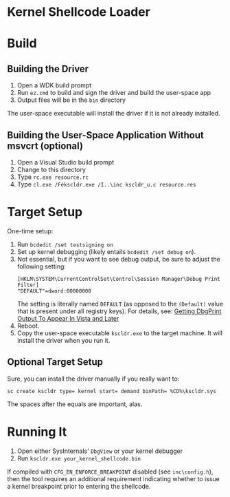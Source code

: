 # Kernel Shellcode Loader

# Build

## Building the Driver
1. Open a WDK build prompt
2. Run `ez.cmd` to build and sign the driver and build the user-space app
3. Output files will be in the `bin` directory

The user-space executable will install the driver if it is not already
installed.

## Building the User-Space Application Without msvcrt (optional)
1. Open a Visual Studio build prompt
2. Change to this directory
3. Type `rc.exe resource.rc`
4. Type `cl.exe /Fekscldr.exe /I..\inc kscldr_u.c resource.res`

# Target Setup
One-time setup:
1. Run `bcdedit /set testsigning on`
2. Set up kernel debugging (likely entails `bcdedit /set debug on`).
3. Not essential, but if you want to see debug output, be sure to adjust the
   following setting:
    ```
    [HKLM\SYSTEM\CurrentControlSet\Control\Session Manager\Debug Print Filter]
    "DEFAULT"=dword:00000008
    ```
    The setting is literally named `DEFAULT` (as opposed to the `(Default)`
    value that is present under all registry keys). For details, see:
    [Getting DbgPrint Output To Appear In Vista and Later](http://www.osronline.com/article.cfm?article=295)
4. Reboot.
5. Copy the user-space executable `kscldr.exe` to the target machine. It will
   install the driver when you run it.

## Optional Target Setup
Sure, you can install the driver manually if you really want to:

```
sc create kscldr type= kernel start= demand binPath= %CD%\kscldr.sys
```

The spaces after the equals are important, alas.

# Running It
1. Open either SysInternals' `DbgView` or your kernel debugger
2. Run `kscldr.exe your_kernel_shellcode.bin`

If compiled with `CFG_EN_ENFORCE_BREAKPOINT` disabled (see `inc\config.h`),
then the tool requires an additional requirement indicating whether to issue a
kernel breakpoint prior to entering the shellcode.

